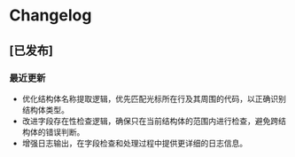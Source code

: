 # Changelog

## [已发布]

### 最近更新
- 优化结构体名称提取逻辑，优先匹配光标所在行及其周围的代码，以正确识别结构体类型。
- 改进字段存在性检查逻辑，确保只在当前结构体的范围内进行检查，避免跨结构体的错误判断。
- 增强日志输出，在字段检查和处理过程中提供更详细的日志信息。
